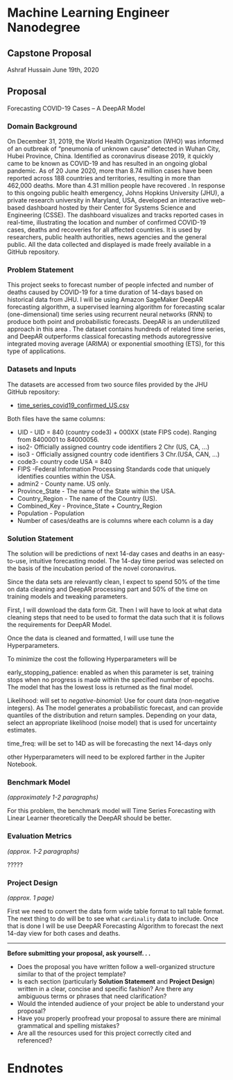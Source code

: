 # Machine Learning Engineer Nanodegree
## Capstone Proposal

Ashraf Hussain
June 19th, 2020


## Proposal

Forecasting COVID-19 Cases – A DeepAR Model

### Domain Background

On December 31, 2019, the World Health Organization (WHO) was informed of an outbreak of “pneumonia of unknown cause” detected in Wuhan City, Hubei Province, China. Identified as coronavirus disease 2019, it quickly came to be known as COVID-19 and has resulted in an ongoing global pandemic. As of 20 June 2020, more than 8.74 million cases have been reported across 188 countries and territories, resulting in more than 462,000 deaths. More than 4.31 million people have recovered .
In response to this ongoing public health emergency, Johns Hopkins University (JHU), a private research university in Maryland, USA, developed an interactive web-based dashboard hosted by their Center for Systems Science and Engineering (CSSE). The dashboard visualizes and tracks reported cases in real-time, illustrating the location and number of confirmed COVID-19 cases, deaths and recoveries for all affected countries. It is used by researchers, public health authorities, news agencies and the general public. All the data collected and displayed is made freely available in a GitHub repository.


### Problem Statement

This project seeks to forecast number of people infected and number of deaths caused by COVID-19 for a time duration of 14-days based on historical data from JHU. I will be using Amazon SageMaker DeepAR forecasting algorithm, a supervised learning algorithm for forecasting scalar (one-dimensional) time series using recurrent neural networks (RNN) to produce both point and probabilistic forecasts.
DeepAR is an underutilized approach in this area . The dataset contains hundreds of related time series, and DeepAR outperforms classical forecasting methods autoregressive integrated moving average (ARIMA) or exponential smoothing (ETS), for this type of applications.


### Datasets and Inputs

The datasets are accessed from two source files provided by the JHU GitHub repository:
- [time_series_covid19_confirmed_US.csv](https://github.com/CSSEGISandData/COVID-19/blob/master/csse_covid_19_data/csse_covid_19_time_series/time_series_covid19_confirmed_US.csv "time_series_covid19_confirmed_US.csv")

Both files have the same columns:
* UID - UID = 840 (country code3) + 000XX (state FIPS code). Ranging from 8400001 to 84000056.
* iso2-  Officially assigned country code identifiers 2 Chr (US, CA, ...)
* iso3 - Officially assigned country code identifiers 3 Chr.(USA, CAN, ...)
* code3- country code USA = 840
* FIPS -Federal Information Processing Standards code that uniquely identifies counties within the USA.
* admin2 - County name. US only.
* Province_State - The name of the State within the USA.
* Country_Region - The name of the Country (US).
* Combined_Key -  Province_State + Country_Region 
* Population - Population
* Number of cases/deaths are is columns where each column is a day


### Solution Statement

The solution will be predictions of next 14-day cases and deaths in an easy-to-use, intuitive forecasting model. The 14-day time period was selected on the basis of the incubation period of the novel coronavirus.

Since the data sets are relevantly clean, I expect to spend 50% of the time on data cleaning and DeepAR processing part and 50% of the time on training models and tweaking parameters.

First, I will download the data form Git. Then I will have to look at what data cleaning steps that need to be used to format the data such that it is follows the requirements for DeepAR Model.

Once the data is cleaned and formatted, I will use tune the Hyperparameters.

To minimize the cost the following Hyperparameters will be

early_stopping_patience: enabled as when this parameter is set, training stops when no progress is made within the specified number of epochs. The model that has the lowest loss is returned as the final model.

Likelihood: will set to _negative-binomial_: Use for count data (non-negative integers). As The model generates a probabilistic forecast, and can provide quantiles of the distribution and return samples. Depending on your data, select an appropriate likelihood (noise model) that is used for uncertainty estimates.

time_freq: will be set to 14D as will be forecasting the next 14-days only

other Hyperparameters will need to be explored farther in the Jupiter Notebook.


### Benchmark Model
_(approximately 1-2 paragraphs)_

For this problem, the benchmark model will  Time Series Forecasting with Linear Learner theoretically the DeepAR should be better.  

### Evaluation Metrics
_(approx. 1-2 paragraphs)_


?????


### Project Design
_(approx. 1 page)_


First we need to convert the data form wide table format to tall table format. The next thing to do will be to see what `cardinality` data to include. Once that is done I will be use DeepAR Forecasting Algorithm to forecast the next 14-day view for both cases and deaths.


-----------


**Before submitting your proposal, ask yourself. . .**
- Does the proposal you have written follow a well-organized structure similar to that of the project template?
- Is each section (particularly **Solution Statement** and **Project Design**) written in a clear, concise and specific fashion? Are there any ambiguous terms or phrases that need clarification?
- Would the intended audience of your project be able to understand your proposal?
- Have you properly proofread your proposal to assure there are minimal grammatical and spelling mistakes?
- Are all the resources used for this project correctly cited and referenced?

# Endnotes
[^1]: [WHO. Coronavirus disease 2019 (COVID-19) Situation Report -59. [Online] 20 March 2020](https://www.who.int/docs/default-source/coronaviruse/situation-reports/20200319-sitrep-59-covid-19.pdf?sfvrsn=c3dcdef9_2)
<!--stackedit_data:
eyJoaXN0b3J5IjpbLTE0MzIzNjU0NDMsLTExMTI0OTg4NjMsLT
I2MTU2NTE4MCwxMjgyNjkyNDQ2LDE2NTMyMjgwMzQsLTE0MDU4
NTQyMjYsMzYzNjkwNTY2LDE0NDc2Njc0NDYsMTM4MzI5MjI0Mi
wxNjMxNjEyMzgwLC0xNjgwNzI0MTIsLTg5MDQ1NjkwLC04MDMz
NTExOTAsLTk4MTE1MDMwLC0yMDA0OTQ4NTkxLDE2MDg3Njg1Nj
gsMTI2OTA1NTQ4MCwxMjE1ODA1ODg4LC0xOTYyMjQ3NTE3LC0x
NzE3MTA1MzU2XX0=
-->